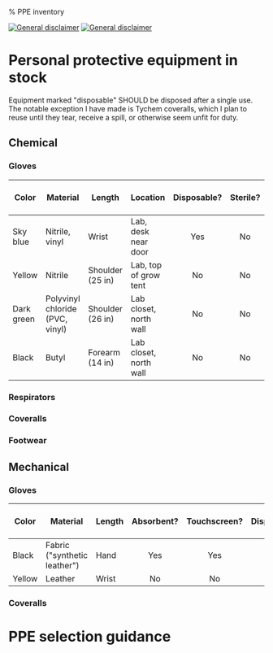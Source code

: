 % PPE inventory

[![General disclaimer](https://img.shields.io/badge/disclaimer-general-brightgreen.svg)](/advice/disclaimers.md#general)
[![General disclaimer](https://img.shields.io/badge/disclaimer-hazmat-red.svg)](/advice/disclaimers.md#hazmat)

# Personal protective equipment in stock

Equipment marked "disposable" SHOULD be disposed after a single use. The notable exception I have made is Tychem coveralls, which I plan to reuse until they tear, receive a spill, or otherwise seem unfit for duty.

## Chemical

### Gloves

| Color | Material | Length | Location | Disposable? | Sterile? | Qty pairs (est) | ASIN |
|-------|----------|--------|----------|:-----------:|:--------:|:---------------:|:----:|
| Sky blue | Nitrile, vinyl | Wrist | Lab, desk near door | Yes | No | 20 | [B08Y97C3WV](https://amazon.com/dp/B08Y97C3WV) |
| Yellow | Nitrile | Shoulder (25 in) | Lab, top of grow tent | No | No | 1 | [B004A9KI7W](https://amazon.com/dp/B004A9KI7W) |
| Dark green | Polyvinyl chloride (PVC, vinyl) | Shoulder (26 in) | Lab closet, north wall | No | No | 1 | [B086W34VWR](https://amazon.com/dp/B086W34VWR) |
| Black | Butyl | Forearm (14 in) | Lab closet, north wall | No | No | 1 | [B00MA47WVO](https://amazon.com/dp/B00MA47WVO) |

### Respirators



### Coveralls

### Footwear

## Mechanical

### Gloves

| Color | Material | Length | Absorbent? | Touchscreen? | Disposable? | Sterile? | Qty pairs (est) | ASIN |
|-------|----------|--------|:----------:|:------------:|:-----------:|:--------:|:---------------:|:----:|
| Black | Fabric ("synthetic leather") | Hand | Yes | Yes | No | No | 2 | [B0001VNZQO](https://amazon.com/dp/B0001VNZQO) |
| Yellow | Leather | Wrist | No | No | No | No | 1 | [B01LPRWBW6](https://amazon.com/dp/B01LPRWBW6) |

### Coveralls



# PPE selection guidance